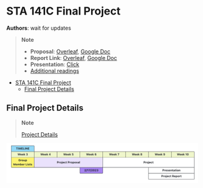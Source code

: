 # STA 141C Final Project
**Authors**: wait for updates
> **Note**
>
> * **Proposal**: [Overleaf](https://www.overleaf.com/9511722223kbdqxmwybcfd), [Google Doc](https://docs.google.com/document/d/1dcO3OXuVgp5WP37fM8YsEkzJwXTj8SWeJz0VrOypLmI/edit?usp=sharing)
> * **Report Link**: [Overleaf](https://www.overleaf.com/3624512345cpgpgkhmhhgz), [Google Doc](https://docs.google.com/document/d/1O6-xgb9vxj_4k-UZL5II3unEeGhPr-5oWcNJRvrE7CU/edit?usp=sharing)
> * **Presentation**: [Click]()
> * [Additional readings](Additional%20Readings.md)

- [STA 141C Final Project](#sta-141c-final-project)
  - [Final Project Details](#final-project-details)


## Final Project Details

> **Note**
>
> [Project Details](FinalProject.pdf)

![](images/2023-02-01-09-41-16.png)